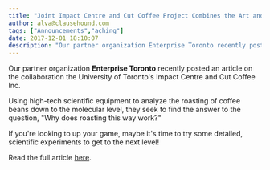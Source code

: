 ```yaml
---
title: "Joint Impact Centre and Cut Coffee Project Combines the Art and Science of Coffee Roasting"
author: alva@clausehound.com
tags: ["Announcements","aching"]
date: 2017-12-01 18:10:07
description: "Our partner organization Enterprise Toronto recently posted an article on the collaboration the University of Toronto's Impact Centre and Cut Coffee Inc."
---
```




Our partner organization **Enterprise Toronto** recently posted an article on the collaboration the University of Toronto's Impact Centre and Cut Coffee Inc.

Using high-tech scientific equipment to analyze the roasting of coffee beans down to the molecular level, they seek to find the answer to the question, "Why does roasting this way work?"

If you're looking to up your game, maybe it's time to try some detailed, scientific experiments to get to the next level!

Read the full article [here](https://startupheretoronto.com/partners/uoft/impact-centre/joint-impact-centre-cut-coffee-project-combines-art-science-coffee-roasting/).
